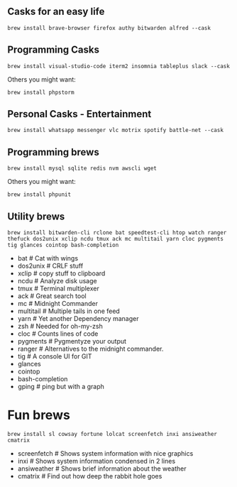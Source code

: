 
## Casks for an easy life
```
brew install brave-browser firefox authy bitwarden alfred --cask
```

## Programming Casks
```
brew install visual-studio-code iterm2 insomnia tableplus slack --cask
```
Others you might want: 
```
brew install phpstorm
```

## Personal Casks - Entertainment
```
brew install whatsapp messenger vlc motrix spotify battle-net --cask
```

## Programming brews
```
brew install mysql sqlite redis nvm awscli wget
```

Others you might want: 
```
brew install phpunit
```


## Utility brews
```
brew install bitwarden-cli rclone bat speedtest-cli htop watch ranger thefuck dos2unix xclip ncdu tmux ack mc multitail yarn cloc pygments tig glances cointop bash-completion
```

- bat 		# Cat with wings
- dos2unix  # CRLF stuff
- xclip     # copy stuff to clipboard
- ncdu      # Analyze disk usage
- tmux      # Terminal multiplexer
- ack       # Great search tool
- mc        # Midnight Commander
- multitail # Multiple tails in one feed
- yarn      # Yet another Dependency manager
- zsh       # Needed for oh-my-zsh
- cloc      # Counts lines of code
- pygments  # Pygmentyze your output
- ranger    # Alternatives to the midnight commander. 
- tig       # A console UI for GIT
- glances
- cointop
- bash-completion
- gping 	# ping but with a graph



# Fun brews
```
brew install sl cowsay fortune lolcat screenfetch inxi ansiweather cmatrix
```
- screenfetch # Shows system information with nice graphics
- inxi        # Shows system information condensed in 2 lines
- ansiweather # Shows brief information about the weather
- cmatrix     # Find out how deep the rabbit hole goes
